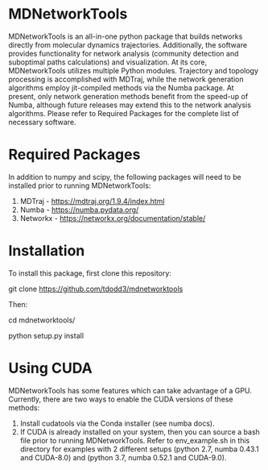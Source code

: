 # MDNetworkTools

MDNetworkTools is an all-in-one python package that builds networks directly from molecular dynamics trajectories. Additionally, the software
provides functionality for network analysis (community detection and suboptimal paths calculations) and visualization. 
At its core, MDNetworkTools utilizes multiple Python modules. Trajectory and topology processing is accomplished with MDTraj, while the network generation
algorithms employ jit-compiled methods via the Numba package. At present, only network generation methods benefit from the speed-up of Numba, although future releases
may extend this to the network analysis algorithms. Please refer to Required Packages for the complete list of necessary software.

# Required Packages
In addition to numpy and scipy, the following packages will need to be installed prior to running MDNetworkTools:
1) MDTraj - https://mdtraj.org/1.9.4/index.html
2) Numba - https://numba.pydata.org/
3) Networkx - https://networkx.org/documentation/stable/

# Installation
To install this package, first clone this repository:

git clone https://github.com/tdodd3/mdnetworktools

Then:

cd mdnetworktools/

python setup.py install

# Using CUDA
MDNetworkTools has some features which can take advantage of a GPU. Currently, there are two ways to 
enable the CUDA versions of these methods:

1) Install cudatools via the Conda installer (see numba docs).
2) If CUDA is already installed on your system, then you can source a bash file prior to running MDNetworkTools.
Refer to env_example.sh in this directory for examples with 2 different setups (python 2.7, numba 0.43.1 and CUDA-8.0)
and (python 3.7, numba 0.52.1 and CUDA-9.0).
